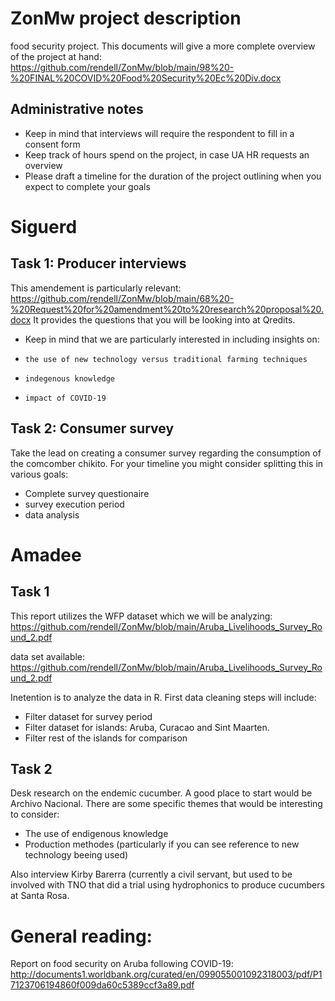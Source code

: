 # ZonMw project description
food security project.
This documents will give a more complete overview of the project at hand:
https://github.com/rendell/ZonMw/blob/main/98%20-%20FINAL%20COVID%20Food%20Security%20Ec%20Div.docx

## Administrative notes
- Keep in mind that interviews will require the respondent to fill in a consent form
- Keep track of hours spend on the project, in case UA HR requests an overview
- Please draft a timeline for the duration of the project outlining when you expect to complete your goals


# Siguerd

## Task 1: Producer interviews

This amendement is particularly relevant:
https://github.com/rendell/ZonMw/blob/main/68%20-%20Request%20for%20amendment%20to%20research%20proposal%20.docx
It provides the questions that you will be looking into at Qredits.
- Keep in mind that we are particularly interested in including insights on:
-     the use of new technology versus traditional farming techniques
-     indegenous knowledge
-     impact of COVID-19


## Task 2: Consumer survey
Take the lead on creating a consumer survey regarding the consumption of the comcomber chikito. For your timeline you might consider splitting this in various goals:
- Complete survey questionaire
- survey execution period
- data analysis


# Amadee

## Task 1
This report utilizes the WFP dataset which we will be analyzing:
https://github.com/rendell/ZonMw/blob/main/Aruba_Livelihoods_Survey_Round_2.pdf

data set available: https://github.com/rendell/ZonMw/blob/main/Aruba_Livelihoods_Survey_Round_2.pdf

Inetention is to analyze the data in R.
First data cleaning steps will include:
- Filter dataset for survey period
- Filter dataset for islands: Aruba, Curacao and Sint Maarten.
- Filter rest of the islands for comparison

## Task 2
Desk research on the endemic cucumber.
A good place to start would be Archivo Nacional.
There are some specific themes that would be interesting to consider:
  - The use of endigenous knowledge
  - Production methodes (particularly if you can see reference to new technology beeing used)

Also interview Kirby Barerra (currently a civil servant, but used to be involved with TNO that did a trial using hydrophonics to produce cucumbers at Santa Rosa.

# General reading:
Report on food security on Aruba following COVID-19:
http://documents1.worldbank.org/curated/en/099055001092318003/pdf/P17123706194860f009da60c5389ccf3a89.pdf













